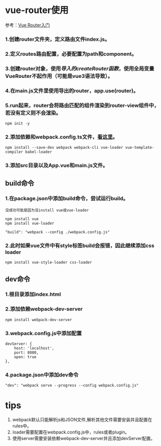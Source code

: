 # vue-router使用
参考：[Vue Router入门](https://router.vuejs.org/zh/guide/)
### 1.创建router文件夹，定义路由文件index.js。
### 2.定义routes路由配置，必要配置为path和component。
### 3.创建router对象，使用*导入的createRouter函数*，使用全局变量VueRouter不起作用（可能是vue3语法导致）。
### 4.在main.js文件里使用导出的router，app.use(router)。
### 5.run起来，router会将路由匹配的组件渲染到router-view组件中，若没有定义则不会渲染。
```
npm init -y
```

### 2.添加依赖和webpack.config.ts文件，[看这里](https://createapp.dev/webpack/vue)。
```
npm install --save-dev webpack webpack-cli vue-loader vue-template-compiler babel-loader
```

### 3.添加src目录以及App.vue和main.js文件。
## build命令
### 1.在package.json中添加build命令，尝试运行build。
    没成功可能是因为没install vue或vue-loader
    
```
npm install vue
npm install vue-loader
```
```
"build": "webpack --config ./webpack.config.js"
```
### 2.此时如果vue文件中有style标签build会报错，因此继续添加css loader
```
npm install vue-style-loader css-loader
```
## dev命令
### 1.根目录添加index.html
### 2.添加依赖webpack-dev-server
```
npm install webpack-dev-server
```
### 3.webpack.config.js中添加配置
````
devServer: {
    host: 'localhost',
    port: 8080,
    open: true
},
````
### 4.package.json中添加dev命令
```
"dev": "webpack serve --progress --config webpack.config.js"
```
# tips
1. webpack默认只能解析js和JSON文件,解析其他文件需要安装并且配置在rules中。
2. loader需要配置在webpack.config.js中，rules或者plugin。
3. 使用server需要安装依赖webpack-dev-server并且添加devServer配置。

